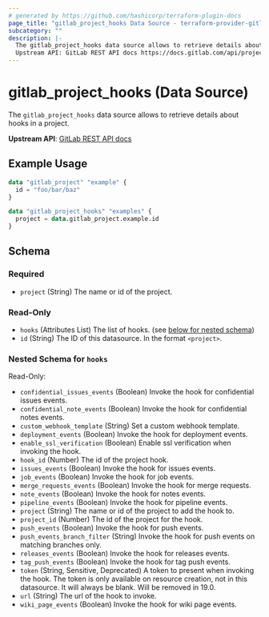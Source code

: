 ```yaml
---
# generated by https://github.com/hashicorp/terraform-plugin-docs
page_title: "gitlab_project_hooks Data Source - terraform-provider-gitlab"
subcategory: ""
description: |-
  The gitlab_project_hooks data source allows to retrieve details about hooks in a project.
  Upstream API: GitLab REST API docs https://docs.gitlab.com/api/project_webhooks/#list-webhooks-for-a-project
---
```


# gitlab_project_hooks (Data Source)

The `gitlab_project_hooks` data source allows to retrieve details about hooks in a project.

**Upstream API**: [GitLab REST API docs](https://docs.gitlab.com/api/project_webhooks/#list-webhooks-for-a-project)

## Example Usage

```terraform
data "gitlab_project" "example" {
  id = "foo/bar/baz"
}

data "gitlab_project_hooks" "examples" {
  project = data.gitlab_project.example.id
}
```

<!-- schema generated by tfplugindocs -->
## Schema

### Required

- `project` (String) The name or id of the project.

### Read-Only

- `hooks` (Attributes List) The list of hooks. (see [below for nested schema](#nestedatt--hooks))
- `id` (String) The ID of this datasource. In the format `<project>`.

<a id="nestedatt--hooks"></a>
### Nested Schema for `hooks`

Read-Only:

- `confidential_issues_events` (Boolean) Invoke the hook for confidential issues events.
- `confidential_note_events` (Boolean) Invoke the hook for confidential notes events.
- `custom_webhook_template` (String) Set a custom webhook template.
- `deployment_events` (Boolean) Invoke the hook for deployment events.
- `enable_ssl_verification` (Boolean) Enable ssl verification when invoking the hook.
- `hook_id` (Number) The id of the project hook.
- `issues_events` (Boolean) Invoke the hook for issues events.
- `job_events` (Boolean) Invoke the hook for job events.
- `merge_requests_events` (Boolean) Invoke the hook for merge requests.
- `note_events` (Boolean) Invoke the hook for notes events.
- `pipeline_events` (Boolean) Invoke the hook for pipeline events.
- `project` (String) The name or id of the project to add the hook to.
- `project_id` (Number) The id of the project for the hook.
- `push_events` (Boolean) Invoke the hook for push events.
- `push_events_branch_filter` (String) Invoke the hook for push events on matching branches only.
- `releases_events` (Boolean) Invoke the hook for releases events.
- `tag_push_events` (Boolean) Invoke the hook for tag push events.
- `token` (String, Sensitive, Deprecated) A token to present when invoking the hook. The token is only available on resource creation, not in this datasource. It will always be blank. Will be removed in 19.0.
- `url` (String) The url of the hook to invoke.
- `wiki_page_events` (Boolean) Invoke the hook for wiki page events.
